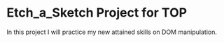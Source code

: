 # Etch_a_Sketch Project for TOP

In this project I will practice my new attained skills on DOM manipulation.